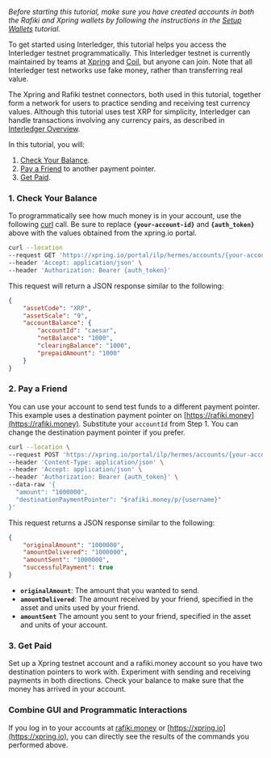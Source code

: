 *Before starting this tutorial, make sure you have created accounts in both the Rafiki and Xpring wallets by following the instructions in the [Setup Wallets](https://interledger.org/setup-wallets.html) tutorial.*

To get started using Interledger, this tutorial helps you access the Interledger testnet programmatically. This Interledger testnet is currently maintained by teams at [Xpring](https://xpring.io/) and [Coil](https://coil.com/), but anyone can join. Note that all Interledger test networks use fake money, rather than transferring real value. 

The Xpring and Rafiki testnet connectors, both used in this tutorial, together form a network for users to practice sending and receiving test currency values. Although this tutorial uses test XRP for simplicity, Interledger can handle transactions involving any currency pairs, as described in [Interledger Overview](overview.html).

In this tutorial, you will:

1. [Check Your Balance](#1-check-your-balance).
2. [Pay a Friend](#2-pay-a-friend) to another payment pointer.
3. [Get Paid](#3-get-paid).

### 1. Check Your Balance
To programmatically see how much money is in your account, use the following [curl](https://curl.haxx.se/docs/manual.html) call. Be sure to replace **`{your-account-id}`** and **`{auth_token}`** above with the values obtained from the xpring.io portal.

```bash
curl --location 
--request GET 'https://xpring.io/portal/ilp/hermes/accounts/{your-account-id}/balance' \
--header 'Accept: application/json' \
--header 'Authorization: Bearer {auth_token}'
```

This request will return a JSON response similar to the following:

```json
{
    "assetCode": "XRP",
    "assetScale": "9",
    "accountBalance": {
        "accountId": "caesar",
        "netBalance": "1000",
        "clearingBalance": "1000",
        "prepaidAmount": "1000"
    }
}
```

### 2. Pay a Friend

You can use your account to send test funds to a different payment pointer. This example uses a destination payment pointer on [https://rafiki.money](https://rafiki.money). Substitute your `accountId` from Step 1. You can change the destination payment pointer if you prefer.

```bash
curl --location \
--request POST 'https://xpring.io/portal/ilp/hermes/accounts/{your-account-id}/pay' \
--header 'Content-Type: application/json' \
--header 'Accept: application/json' \
--header 'Authorization: Bearer {auth_token}' \
--data-raw '{
  "amount": "1000000",
  "destinationPaymentPointer": "$rafiki.money/p/{username}"
}'
```

This request returns a JSON response similar to the following:

```json
{
    "originalAmount": "1000000",
    "amountDelivered": "1000000",
    "amountSent": "1000000",
    "successfulPayment": true
}
```

* **`originalAmount`**: The amount that you wanted to send.
* **`amountDelivered`**: The amount received by your friend, specified in the asset and units used by your friend.
* **`amountSent`** The amount you sent to your friend, specified in the asset and units of your account.

### 3. Get Paid
Set up a Xpring testnet account and a rafiki.money account so you have two destination pointers to work with. Experiment with sending and receiving payments in both directions. Check your balance to make sure that the money has arrived in your account.

### Combine GUI and Programmatic Interactions
If you log in to your accounts at [rafiki.money](https://rafiki.money) or [https://xpring.io](https://xpring.io), you can directly see the results of the commands you performed above.
